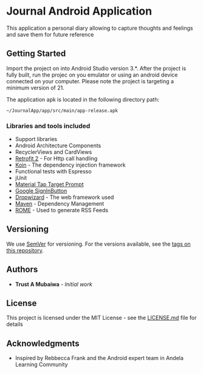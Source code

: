 # Journal Android Application

This application a personal diary allowing to capture thoughts and feelings and save them for future reference
## Getting Started

Import the project on into Android Studio version 3.*. After the project is fully built, run the projec on you emulator or using an android device connected on your computer. Please note the project is targeting a minimum version of 21.  

The application apk is located in the following directory path:

````
~/JournalApp/app/src/main/app-release.apk

````

### Libraries and tools included


* Support libraries
* Android Architecture Components
* RecyclerViews and CardViews
* [Retrofit 2](http://square.github.io/retrofit/) - For Http call handling
* [Koin](https://github.com/InsertKoinIO/koin) - The dependency injection framework
* Functional tests with Espresso
* jUnit
* [Material Tap Target Prompt](https://github.com/sjwall/MaterialTapTargetPrompt)
* [Google SignInButton](https://github.com/shobhitpuri/custom-google-signin-button)
* [Dropwizard](http://www.dropwizard.io/1.0.2/docs/) - The web framework used
* [Maven](https://maven.apache.org/) - Dependency Management
* [ROME](https://rometools.github.io/rome/) - Used to generate RSS Feeds



## Versioning

We use [SemVer](http://semver.org/) for versioning. For the versions available, see the [tags on this repository](https://github.com/your/project/tags).



## Authors

* **Trust A Mubaiwa** - *Initial work* 


## License

This project is licensed under the MIT License - see the [LICENSE.md](LICENSE.md) file for details

## Acknowledgments

* Inspired by Rebbecca Frank and the Android expert team in Andela Learning Community 


